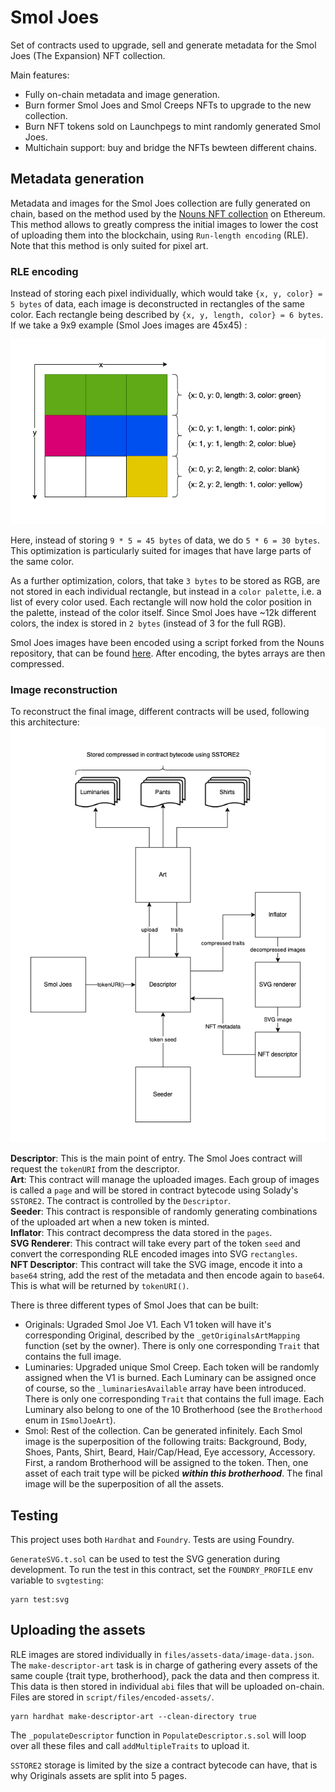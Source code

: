 # Smol Joes

Set of contracts used to upgrade, sell and generate metadata for the Smol Joes (The Expansion) NFT collection.

Main features:
-   Fully on-chain metadata and image generation.
-   Burn former Smol Joes and Smol Creeps NFTs to upgrade to the new collection.
-   Burn NFT tokens sold on Launchpegs to mint randomly generated Smol Joes.
-   Multichain support: buy and bridge the NFTs bewteen different chains.

## Metadata generation

Metadata and images for the Smol Joes collection are fully generated on chain, based on the method used by the [Nouns NFT collection](https://github.com/nounsDAO/nouns-monorepo/) on Ethereum. This method allows to greatly compress the initial images to lower the cost of uploading them into the blockchain, using `Run-length encoding` (RLE). Note that this method is only suited for pixel art.

### RLE encoding

Instead of storing each pixel individually, which would take `{x, y, color} = 5 bytes` of data, each image is deconstructed in rectangles of the same color. Each rectangle being described by `{x, y, length, color} = 6 bytes`. If we take a 9x9 example (Smol Joes images are 45x45) :

![RLE](files/readme/RLE.png)

Here, instead of storing `9 * 5 = 45 bytes` of data, we do `5 * 6 = 30 bytes`. This optimization is particularly suited for images that have large parts of the same color.

As a further optimization, colors, that take `3 bytes` to be stored as RGB, are not stored in each individual rectangle, but instead in a `color palette`, i.e. a list of every color used. Each rectangle will now hold the color position in the palette, instead of the color itself. Since Smol Joes have ~12k different colors, the index is stored in `2 bytes` (instead of 3 for the full RGB).

Smol Joes images have been encoded using a script forked from the Nouns repository, that can be found [here](https://github.com/Mathieu-Be/nouns-monorepo/blob/master/packages/nouns-assets/scripts/encode.ts). After encoding, the bytes arrays are then compressed.

### Image reconstruction

To reconstruct the final image, different contracts will be used, following this architecture:
![Metadata generation architecture](files/readme/Smol%20Joes%20Metadata.png)

**Descriptor**: This is the main point of entry. The Smol Joes contract will request the `tokenURI` from the descriptor.\
**Art**: This contract will manage the uploaded images. Each group of images is called a `page` and will be stored in contract bytecode using Solady's `SSTORE2`. The contract is controlled by the `Descriptor`.\
**Seeder**: This contract is responsible of randomly generating combinations of the uploaded art when a new token is minted.\
**Inflator**: This contract decompress the data stored in the `pages`.\
**SVG Renderer**: This contract will take every part of the token `seed` and convert the corresponding RLE encoded images into SVG `rectangles`.\
**NFT Descriptor**: This contract will take the SVG image, encode it into a `base64` string, add the rest of the metadata and then encode again to `base64`. This is what will be returned by `tokenURI()`.

There is three different types of Smol Joes that can be built:
- Originals: Ugraded Smol Joe V1. Each V1 token will have it's corresponding Original, described by the `_getOriginalsArtMapping` function (set by the owner). There is only one corresponding `Trait` that contains the full image.
- Luminaries: Upgraded unique Smol Creep. Each token will be randomly assigned when the V1 is burned. Each Luminary can be assigned once of course, so the `_luminariesAvailable` array have been introduced. There is only one corresponding `Trait` that contains the full image. Each Luminary also belong to one of the 10 Brotherhood (see the `Brotherhood` enum in `ISmolJoeArt`).
- Smol: Rest of the collection. Can be generated infinitely. Each Smol image is the superposition of the following traits: Background, Body, Shoes, Pants, Shirt, Beard, Hair/Cap/Head, Eye accessory, Accessory. First, a random Brotherhood will be assigned to the token. Then, one asset of each trait type will be picked ***within this brotherhood***. The final image will be the superposition of all the assets.

## Testing

This project uses both `Hardhat` and `Foundry`. Tests are using Foundry.

`GenerateSVG.t.sol` can be used to test the SVG generation during development. To run the test in this contract, set the `FOUNDRY_PROFILE` env variable to `svgtesting`:

```
yarn test:svg
```

## Uploading the assets

RLE images are stored individually in `files/assets-data/image-data.json`. The `make-descriptor-art` task is in charge of gathering every assets of the same couple {trait type, brotherhood}, pack the data and then compress it. This data is then stored in individual `abi` files that will be uploaded on-chain. Files are stored in `script/files/encoded-assets/`.

```
yarn hardhat make-descriptor-art --clean-directory true
```

The `_populateDescriptor` function in `PopulateDescriptor.s.sol` will loop over all these files and call `addMultipleTraits` to upload it.

`SSTORE2` storage is limited by the size a contract bytecode can have, that is why Originals assets are split into 5 pages.